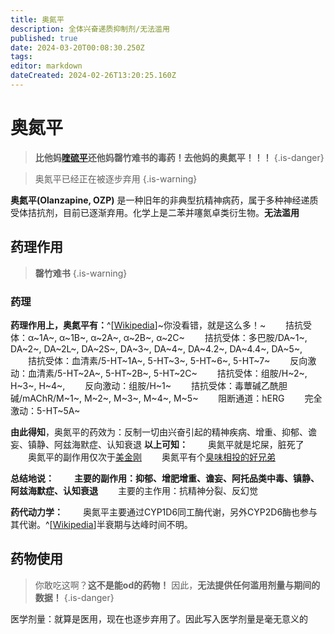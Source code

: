 ```yaml
---
title: 奥氮平
description: 全体兴奋递质抑制剂/无法滥用
published: true
date: 2024-03-20T00:08:30.250Z
tags: 
editor: markdown
dateCreated: 2024-02-26T13:20:25.160Z
---
```


# 奥氮平
> **比他妈[喹硫平](/zh/QTP.md)还他妈罄竹难书的毒药！去他妈的奥氮平！！！**
{.is-danger}

> 奥氮平已经正在被逐步弃用
{.is-warning}


**奥氮平(Olanzapine, OZP)** 是一种旧年的非典型抗精神病药，属于多种神经递质受体拮抗剂，目前已逐渐弃用。化学上是二苯并噻氮卓类衍生物。**无法滥用**

## 药理作用
> **罄竹难书**
{.is-warning}
### 药理
**药理作用上，奥氮平有：**^[[Wikipedia](https://en.wikipedia.org/wiki/Olanzapine)]~你没看错，就是这么多！~
　　拮抗受体：α~1A~, α~1B~, α~2A~, α~2B~, α~2C~
　　拮抗受体：多巴胺/DA~1~, DA~2~, DA~2L~, DA~2S~, DA~3~, DA~4~, DA~4.2~, DA~4.4~, DA~5~, 
　　拮抗受体：血清素/5-HT~1A~, 5-HT~3~, 5-HT~6~, 5-HT~7~ 
　　反向激动：血清素/5-HT~2A~, 5-HT~2B~, 5-HT~2C~
　　拮抗受体：组胺/H~2~, H~3~, H~4~, 
　　反向激动：组胺/H~1~
　　拮抗受体：毒蕈碱乙酰胆碱/mAChR/M~1~, M~2~, M~3~, M~4~, M~5~
　　阻断通道：hERG
　　完全激动：5-HT~5A~
  
**由此得知**，奥氮平的药效为：反制一切由兴奋引起的精神疾病、增重、抑郁、谵妄、镇静、阿兹海默症、认知衰退
**以上可知：**
　　奥氮平就是坨屎，脏死了
　　奥氮平的副作用仅次于[美金刚](/zh/美金刚)
　　奥氮平有个[臭味相投的好兄弟](/zh/QTP)
  
**总结地说：**
　　**主要的副作用：抑郁、增肥增重、谵妄、阿托品类中毒、镇静、阿兹海默症、认知衰退**
　　主要的主作用：抗精神分裂、反幻觉
  
**药代动力学：**
　　奥氮平主要通过CYP1D6同工酶代谢，另外CYP2D6酶也参与其代谢。^[[Wikipedia](https://en.wikipedia.org/wiki/Olanzapine)]半衰期与达峰时间不明。

## 药物使用
> 你敢吃这啊？**这不是能od的药物！** 因此，**无法提供任何滥用剂量与期间的数据！**
{.is-danger}

医学剂量：就算是医用，现在也逐步弃用了。因此写入医学剂量是毫无意义的
